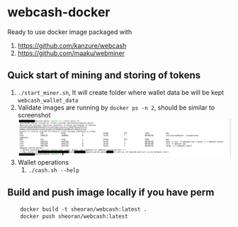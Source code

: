 # webcash-docker

Ready to use docker image packaged with

1. https://github.com/kanzure/webcash
2. https://github.com/maaku/webminer

## Quick start of mining and storing of tokens

1. `./start_miner.sh`, It will create folder where wallet data be will be kept `webcash_wallet_data`
2. Validate images are running by `docker ps -n 2`, should be similar to screenshot ![](docs/images/demo.png)
3. Wallet operations
   1.  `./cash.sh --help`

## Build and push image locally if you have perm

        docker build -t sheoran/webcash:latest .
        docker push sheoran/webcash:latest

